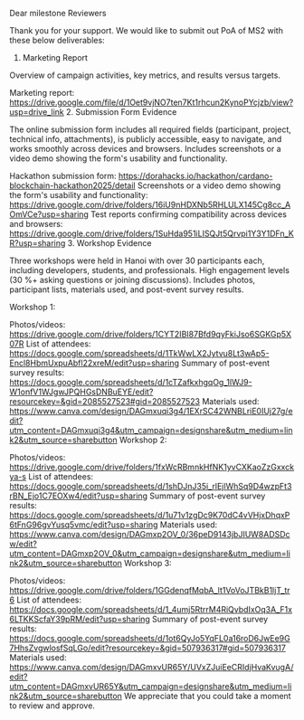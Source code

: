 Dear milestone Reviewers

Thank you for your support. We would like to submit out PoA of MS2 with these below deliverables:

1. Marketing Report

Overview of campaign activities, key metrics, and results versus targets.

Marketing report: https://drive.google.com/file/d/1Oet9vjNO7ten7Kt1rhcun2KynoPYcjzb/view?usp=drive_link
2. Submission Form Evidence

The online submission form includes all required fields (participant, project, technical info, attachments), is publicly accessible, easy to navigate, and works smoothly across devices and browsers. Includes screenshots or a video demo showing the form's usability and functionality.

Hackathon submission form: https://dorahacks.io/hackathon/cardano-blockchain-hackathon2025/detail
Screenshots or a video demo showing the form's usability and functionality: https://drive.google.com/drive/folders/16iU9nHDXNb5RHLULX145Cg8cc_AOmVCe?usp=sharing
Test reports confirming compatibility across devices and browsers: https://drive.google.com/drive/folders/1SuHda951iLISQJt5Qrvpi1Y3Y1DFn_KR?usp=sharing
3. Workshop Evidence

Three workshops were held in Hanoi with over 30 participants each, including developers, students, and professionals. High engagement levels (30 %+ asking questions or joining discussions). Includes photos, participant lists, materials used, and post-event survey results.

Workshop 1: 

Photos/videos: https://drive.google.com/drive/folders/1CYT2IBI87Bfd9qyFkiJso6SGKGp5X07R
List of attendees: https://docs.google.com/spreadsheets/d/1TkWwLX2Jytvu8Lt3wAp5-Encl8HbmUxpuAbfl22xreM/edit?usp=sharing
Summary of post-event survey results: https://docs.google.com/spreadsheets/d/1cTZafkxhgqOg_1lWJ9-W1onfV1WJgwJPQHGsDNBuEYE/edit?resourcekey=&gid=2085527523#gid=2085527523
Materials used: https://www.canva.com/design/DAGmxuqi3g4/1EXrSC42WNBLriE0IUj27g/edit?utm_content=DAGmxuqi3g4&utm_campaign=designshare&utm_medium=link2&utm_source=sharebutton
Workshop 2:

Photos/videos: https://drive.google.com/drive/folders/1fxWcRBmnkHfNK1yvCXKaoZzGxxckya-s
List of attendees: https://docs.google.com/spreadsheets/d/1shDJnJ35i_rlEjlWhSq9D4wzpFt3rBN_Ejo1C7EOXw4/edit?usp=sharing
Summary of post-event survey results: https://docs.google.com/spreadsheets/d/1u71v1zgDc9K70dC4vVHjxDhqxP6tFnG96gvYusq5vmc/edit?usp=sharing
Materials used: https://www.canva.com/design/DAGmxp2OV_0/36peD9143jbJIUW8ADSDcw/edit?utm_content=DAGmxp2OV_0&utm_campaign=designshare&utm_medium=link2&utm_source=sharebutton
Workshop 3:

Photos/videos: https://drive.google.com/drive/folders/1GGdenqfMqbA_lt1VoVoJTBkB1ljT_tr6
List of attendees: https://docs.google.com/spreadsheets/d/1_4umj5RtrrM4RiQvbdIxOq3A_F1x6LTKKScfaY39pRM/edit?usp=sharing
Summary of post-event survey results: https://docs.google.com/spreadsheets/d/1ot6QyJo5YqFL0a16roD6JwEe9G7HhsZvgwlosfSqLGo/edit?resourcekey=&gid=507936317#gid=507936317
Materials used: https://www.canva.com/design/DAGmxvUR65Y/UVxZJuiEeCRIdjHvaKvugA/edit?utm_content=DAGmxvUR65Y&utm_campaign=designshare&utm_medium=link2&utm_source=sharebutton
We appreciate that you could take a moment to review and approve. 

